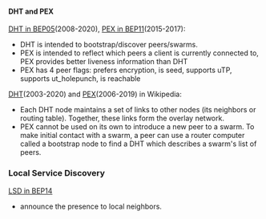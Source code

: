 
#### DHT and PEX
[DHT in BEP05](http://bittorrent.org/beps/bep_0005.html)(2008-2020), [PEX in BEP11](http://bittorrent.org/beps/bep_0011.html)(2015-2017):
- DHT is intended to bootstrap/discover peers/swarms.
- PEX is intended to reflect which peers a client is currently connected to, PEX provides better liveness information than DHT
- PEX has 4 peer flags: prefers encryption, is seed, supports uTP, supports ut_holepunch, is reachable

[DHT](https://en.wikipedia.org/wiki/Distributed_hash_table)(2003-2020) and [PEX](https://en.wikipedia.org/wiki/Peer_exchange)(2006-2019) in Wikipedia:
- Each DHT node maintains a set of links to other nodes (its neighbors or routing table). Together, these links form the overlay network.
- PEX cannot be used on its own to introduce a new peer to a swarm. To make initial contact with a swarm, a peer can use a router computer called a bootstrap node to find a DHT which describes a swarm's list of peers.


### Local Service Discovery
[LSD in BEP14](http://bittorrent.org/beps/bep_0014.html) 
 - announce the presence to local neighbors.
